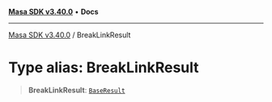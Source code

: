 [**Masa SDK v3.40.0**](../README.md) • **Docs**

***

[Masa SDK v3.40.0](../globals.md) / BreakLinkResult

# Type alias: BreakLinkResult

> **BreakLinkResult**: [`BaseResult`](../interfaces/BaseResult.md)
